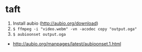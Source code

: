 # taft
1. Install aubio (http://aubio.org/download)
2. `$ ffmpeg -i "video.webm" -vn -acodec copy "output.oga"`
3. `$ aubioonset output.oga`
  - http://aubio.org/manpages/latest/aubioonset.1.html

